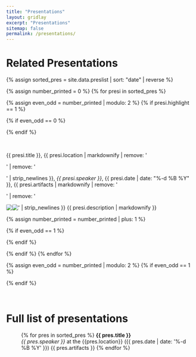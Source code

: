 ```yaml
---
title: "Presentations"
layout: gridlay
excerpt: "Presentations"
sitemap: false
permalink: /presentations/
---
```



# Related Presentations

{% assign sorted_pres = site.data.preslist | sort: "date" | reverse %}

{% assign number_printed = 0 %}
{% for presi in sorted_pres %}

{% assign even_odd = number_printed | modulo: 2 %}
{% if presi.highlight == 1 %}

{% if even_odd == 0 %}
<div class="row">
{% endif %}

<span id="{{presi.id}}">&nbsp;</span>
<div class="col-sm-12 clearfix">
 <div class="well text-justify">
  <pubtit>
    <a style="text-decoration:none;" href="#{{presi.id}}"> {{ presi.title }},
      {{ presi.location | markdownify | remove: '<p>' | remove: '</p>' | strip_newlines }},
      <em>{{ presi.speaker }}</em>,
      {{ presi.date | date: "%-d %B %Y" }},
      {{ presi.artifacts | markdownify | remove: '<p>' | remove: '</p>' | strip_newlines }}
    </a>
  </pubtit>
  <img src="{{ site.url }}{{ site.baseurl }}/images/pubpic/{{ presi.id }}.gif"
       class="img-responsive"
       style="border-radius:2px; max-width:512px; float: left;" />
  <img src="{{ site.url }}{{ site.baseurl }}/images/pubpic/{{ presi.id }}.png"
       class="gif-animated-static img-responsive "
       style="border-radius:2px; max-width:512px; float: left;" />
  {{ presi.description | markdownify }}
 </div>
</div>

{% assign number_printed = number_printed | plus: 1 %}

{% if even_odd == 1 %}
</div>
{% endif %}

{% endif %}
{% endfor %}

{% assign even_odd = number_printed | modulo: 2 %}
{% if even_odd == 1 %}
</div>
{% endif %}

<p> &nbsp; </p>


# Full list of presentations


<div style="padding-left: 40px;">

{% for pres in sorted_pres %}
  <b>{{ pres.title }}</b> <br />
  <em>{{ pres.speaker }} </em> at the {{pres.location}} ({{ pres.date | date: '%-d %B %Y' }}) {{ pres.artifacts }}
{% endfor %}

</div>
